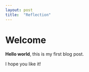```yaml
---
layout: post
title:  "Reflection"
---
```


# Welcome

**Hello world**, this is my first blog post.

I hope you like it!
